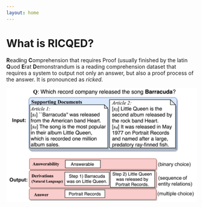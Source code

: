 ```yaml
---
layout: home
---
```


# What is RICQED?

**R**ead**i**ng **C**omprehension that requires Proof (usually finished by the latin **Q**uod **E**rat **D**emonstrandum is a reading comprehension dataset that requires a system to output not only an answer, but also a proof process of the answer. It is pronounced as *ricked*.

![RC-QED overview](imgs/task_io.png)
